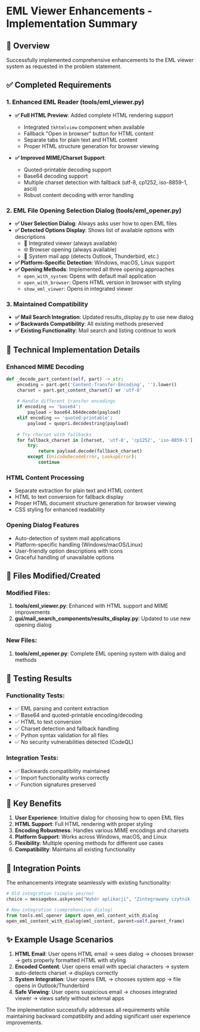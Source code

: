 # EML Viewer Enhancements - Implementation Summary

## 🎯 Overview
Successfully implemented comprehensive enhancements to the EML viewer system as requested in the problem statement.

## ✅ Completed Requirements

### 1. Enhanced EML Reader (tools/eml_viewer.py)
- **✅ Full HTML Preview**: Added complete HTML rendering support
  - Integrated `tkhtmlview` component when available
  - Fallback "Open in browser" button for HTML content
  - Separate tabs for plain text and HTML content
  - Proper HTML structure generation for browser viewing

- **✅ Improved MIME/Charset Support**: 
  - Quoted-printable decoding support
  - Base64 decoding support  
  - Multiple charset detection with fallback (utf-8, cp1252, iso-8859-1, ascii)
  - Robust content decoding with error handling

### 2. EML File Opening Selection Dialog (tools/eml_opener.py)
- **✅ User Selection Dialog**: Always asks user how to open EML files
- **✅ Detected Options Display**: Shows list of available options with descriptions
  - 📧 Integrated viewer (always available)
  - 🌐 Browser opening (always available) 
  - 📮 System mail app (detects Outlook, Thunderbird, etc.)
- **✅ Platform-Specific Detection**: Windows, macOS, Linux support
- **✅ Opening Methods**: Implemented all three opening approaches
  - `open_with_system`: Opens with default mail application
  - `open_with_browser`: Opens HTML version in browser with styling
  - `show_eml_viewer`: Opens in integrated viewer

### 3. Maintained Compatibility
- **✅ Mail Search Integration**: Updated results_display.py to use new dialog
- **✅ Backwards Compatibility**: All existing methods preserved
- **✅ Existing Functionality**: Mail search and listing continue to work

## 🔧 Technical Implementation Details

### Enhanced MIME Decoding
```python
def _decode_part_content(self, part) -> str:
    encoding = part.get('Content-Transfer-Encoding', '').lower()
    charset = part.get_content_charset() or 'utf-8'
    
    # Handle different transfer encodings
    if encoding == 'base64':
        payload = base64.b64decode(payload)
    elif encoding == 'quoted-printable':
        payload = quopri.decodestring(payload)
    
    # Try charset with fallbacks
    for fallback_charset in [charset, 'utf-8', 'cp1252', 'iso-8859-1']:
        try:
            return payload.decode(fallback_charset)
        except (UnicodeDecodeError, LookupError):
            continue
```

### HTML Content Processing
- Separate extraction for plain text and HTML content
- HTML to text conversion for fallback display
- Proper HTML document structure generation for browser viewing
- CSS styling for enhanced readability

### Opening Dialog Features
- Auto-detection of system mail applications
- Platform-specific handling (Windows/macOS/Linux)
- User-friendly option descriptions with icons
- Graceful handling of unavailable options

## 📁 Files Modified/Created

### Modified Files:
1. **tools/eml_viewer.py**: Enhanced with HTML support and MIME improvements
2. **gui/mail_search_components/results_display.py**: Updated to use new opening dialog

### New Files:
1. **tools/eml_opener.py**: Complete EML opening system with dialog and methods

## 🧪 Testing Results

### Functionality Tests:
- ✅ EML parsing and content extraction
- ✅ Base64 and quoted-printable encoding/decoding  
- ✅ HTML to text conversion
- ✅ Charset detection and fallback handling
- ✅ Python syntax validation for all files
- ✅ No security vulnerabilities detected (CodeQL)

### Integration Tests:
- ✅ Backwards compatibility maintained
- ✅ Import functionality works correctly
- ✅ Function signatures preserved

## 🌟 Key Benefits

1. **User Experience**: Intuitive dialog for choosing how to open EML files
2. **HTML Support**: Full HTML rendering with proper styling
3. **Encoding Robustness**: Handles various MIME encodings and charsets
4. **Platform Support**: Works across Windows, macOS, and Linux
5. **Flexibility**: Multiple opening methods for different use cases
6. **Compatibility**: Maintains all existing functionality

## 🔄 Integration Points

The enhancements integrate seamlessly with existing functionality:

```python
# Old integration (simple yes/no)
choice = messagebox.askyesno("Wybór aplikacji", "Zintegrowany czytnik (Tak) czy systemowa aplikacja (Nie)?")

# New integration (comprehensive dialog)
from tools.eml_opener import open_eml_content_with_dialog
open_eml_content_with_dialog(eml_content, parent=self.parent_frame)
```

## ✨ Example Usage Scenarios

1. **HTML Email**: User opens HTML email → sees dialog → chooses browser → gets properly formatted HTML with styling
2. **Encoded Content**: User opens email with special characters → system auto-detects charset → displays correctly
3. **System Integration**: User opens EML → chooses system app → file opens in Outlook/Thunderbird
4. **Safe Viewing**: User opens suspicious email → chooses integrated viewer → views safely without external apps

The implementation successfully addresses all requirements while maintaining backward compatibility and adding significant user experience improvements.